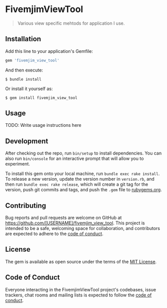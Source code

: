 # FivemjimViewTool

> Various view specific mehtods for application I use.

## Installation

Add this line to your application's Gemfile:

```ruby
gem 'fivemjim_view_tool'
```

And then execute:

    $ bundle install

Or install it yourself as:

    $ gem install fivemjim_view_tool

## Usage

TODO: Write usage instructions here

## Development

After checking out the repo, run `bin/setup` to install dependencies. You can also run `bin/console` for an interactive prompt that will allow you to experiment.

To install this gem onto your local machine, run `bundle exec rake install`. To release a new version, update the version number in `version.rb`, and then run `bundle exec rake release`, which will create a git tag for the version, push git commits and tags, and push the `.gem` file to [rubygems.org](https://rubygems.org).

## Contributing

Bug reports and pull requests are welcome on GitHub at https://github.com/[USERNAME]/fivemjim_view_tool. This project is intended to be a safe, welcoming space for collaboration, and contributors are expected to adhere to the [code of conduct](https://github.com/[USERNAME]/fivemjim_view_tool/blob/master/CODE_OF_CONDUCT.md).


## License

The gem is available as open source under the terms of the [MIT License](https://opensource.org/licenses/MIT).

## Code of Conduct

Everyone interacting in the FivemjimViewTool project's codebases, issue trackers, chat rooms and mailing lists is expected to follow the [code of conduct](https://github.com/[USERNAME]/fivemjim_view_tool/blob/master/CODE_OF_CONDUCT.md).
